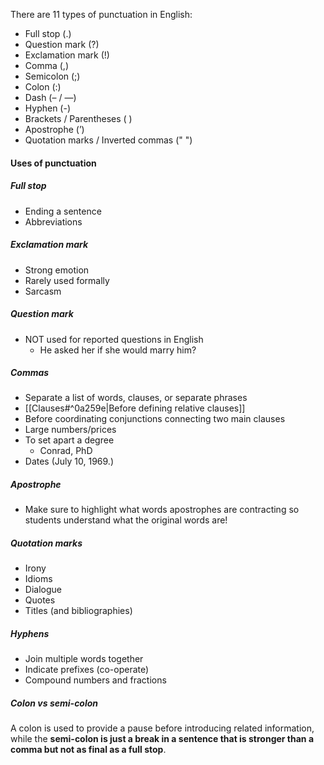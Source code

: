 There are 11 types of punctuation in English:
- Full stop (.)
- Question mark (?)
- Exclamation mark (!)
- Comma (,)
- Semicolon (;)
- Colon (:)
- Dash (– / —)
- Hyphen (-)
- Brackets / Parentheses ( )
- Apostrophe (’)
- Quotation marks / Inverted commas (" ")

#### Uses of punctuation
##### Full stop
- Ending a sentence
- Abbreviations
##### Exclamation mark
- Strong emotion
- Rarely used formally
- Sarcasm
##### Question mark
- NOT used for reported questions in English
	- He asked her if she would marry him?
##### Commas
- Separate a list of words, clauses, or separate phrases
- [[Clauses#^0a259e|Before defining relative clauses]]
- Before coordinating conjunctions connecting two main clauses
- Large numbers/prices
- To set apart a degree
	- Conrad, PhD
- Dates (July 10, 1969.)
##### Apostrophe
- Make sure to highlight what words apostrophes are contracting so students understand what the original words are!
##### Quotation marks
- Irony
- Idioms
- Dialogue
- Quotes
- Titles (and bibliographies)
##### Hyphens
- Join multiple words together
- Indicate prefixes (co-operate)
- Compound numbers and fractions
##### Colon vs semi-colon
A colon is used to provide a pause before introducing related information, while the **semi-colon is just a break in a sentence that is stronger than a comma but not as final as a full stop**.